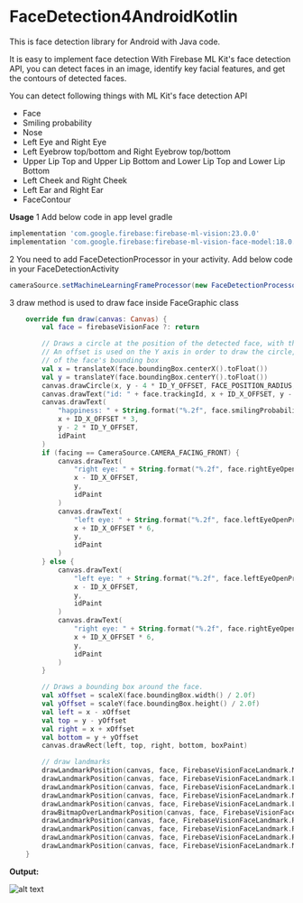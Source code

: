 # FaceDetection4AndroidKotlin

This is face detection library for Android with Java code.

It is easy to implement face detection With Firebase ML Kit's face detection API, you can detect faces in an image, identify key facial features, and get the contours of detected faces.

You can detect following things with ML Kit's face detection API
- Face
- Smiling probability
- Nose
- Left Eye and Right Eye
- Left Eyebrow top/bottom and Right Eyebrow top/bottom
- Upper Lip Top and Upper Lip Bottom and Lower Lip Top and Lower Lip Bottom
- Left Cheek and Right Cheek
- Left Ear and Right Ear
- FaceContour

<b>Usage</b>
1 Add below code in app level gradle
```gradle
implementation 'com.google.firebase:firebase-ml-vision:23.0.0'
implementation 'com.google.firebase:firebase-ml-vision-face-model:18.0.0'
```
2 You need to add FaceDetectionProcessor in your activity. Add below code in your FaceDetectionActivity
```java
cameraSource.setMachineLearningFrameProcessor(new FaceDetectionProcessor(getResources()));
```
3 draw method is used to draw face inside FaceGraphic class
```Kotlin
    override fun draw(canvas: Canvas) {
        val face = firebaseVisionFace ?: return

        // Draws a circle at the position of the detected face, with the face's track id below.
        // An offset is used on the Y axis in order to draw the circle, face id and happiness level in the top area
        // of the face's bounding box
        val x = translateX(face.boundingBox.centerX().toFloat())
        val y = translateY(face.boundingBox.centerY().toFloat())
        canvas.drawCircle(x, y - 4 * ID_Y_OFFSET, FACE_POSITION_RADIUS, facePositionPaint)
        canvas.drawText("id: " + face.trackingId, x + ID_X_OFFSET, y - 3 * ID_Y_OFFSET, idPaint)
        canvas.drawText(
            "happiness: " + String.format("%.2f", face.smilingProbability),
            x + ID_X_OFFSET * 3,
            y - 2 * ID_Y_OFFSET,
            idPaint
        )
        if (facing == CameraSource.CAMERA_FACING_FRONT) {
            canvas.drawText(
                "right eye: " + String.format("%.2f", face.rightEyeOpenProbability),
                x - ID_X_OFFSET,
                y,
                idPaint
            )
            canvas.drawText(
                "left eye: " + String.format("%.2f", face.leftEyeOpenProbability),
                x + ID_X_OFFSET * 6,
                y,
                idPaint
            )
        } else {
            canvas.drawText(
                "left eye: " + String.format("%.2f", face.leftEyeOpenProbability),
                x - ID_X_OFFSET,
                y,
                idPaint
            )
            canvas.drawText(
                "right eye: " + String.format("%.2f", face.rightEyeOpenProbability),
                x + ID_X_OFFSET * 6,
                y,
                idPaint
            )
        }

        // Draws a bounding box around the face.
        val xOffset = scaleX(face.boundingBox.width() / 2.0f)
        val yOffset = scaleY(face.boundingBox.height() / 2.0f)
        val left = x - xOffset
        val top = y - yOffset
        val right = x + xOffset
        val bottom = y + yOffset
        canvas.drawRect(left, top, right, bottom, boxPaint)

        // draw landmarks
        drawLandmarkPosition(canvas, face, FirebaseVisionFaceLandmark.MOUTH_BOTTOM)
        drawLandmarkPosition(canvas, face, FirebaseVisionFaceLandmark.LEFT_CHEEK)
        drawLandmarkPosition(canvas, face, FirebaseVisionFaceLandmark.LEFT_EAR)
        drawLandmarkPosition(canvas, face, FirebaseVisionFaceLandmark.MOUTH_LEFT)
        drawLandmarkPosition(canvas, face, FirebaseVisionFaceLandmark.LEFT_EYE)
        drawBitmapOverLandmarkPosition(canvas, face, FirebaseVisionFaceLandmark.NOSE_BASE)
        drawLandmarkPosition(canvas, face, FirebaseVisionFaceLandmark.RIGHT_CHEEK)
        drawLandmarkPosition(canvas, face, FirebaseVisionFaceLandmark.RIGHT_EAR)
        drawLandmarkPosition(canvas, face, FirebaseVisionFaceLandmark.RIGHT_EYE)
        drawLandmarkPosition(canvas, face, FirebaseVisionFaceLandmark.MOUTH_RIGHT)
    }
```

<b>Output:</b>

![alt text](https://github.com/1986webdeveloper/FaceDetection4AndroidKotlin/blob/master/ezgif-4-72e974aee956.gif)

